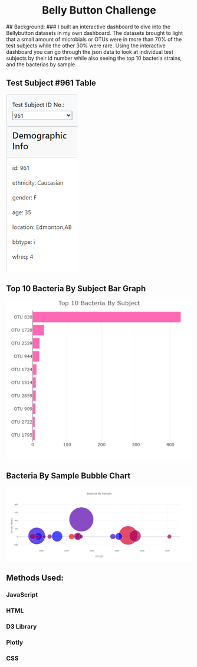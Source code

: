 <h1 align="center">Belly Button Challenge</h1>
## Background:
### I built an interactive dashboard to dive into the Bellybutton datasets in my own dashboard. The datasets brought to light that a small amount of microbials or OTUs were in more than 70% of the test subjects while the other 30% were rare. Using the interactive dashboard you can go through the json data to look at individual test subjects by their id number while also seeing the top 10 bacteria strains, and the bacterias by sample. 

## Test Subject #961 Table
![alt text](StarterCode/static/js/table_screenshot.png)


## Top 10 Bacteria By Subject Bar Graph

![alt text](<StarterCode/static/js/newplot (5).png>)

## Bacteria By Sample Bubble Chart

![alt text](<StarterCode/static/js/newplot (4).png>)


## Methods Used:
### JavaScript
### HTML
### D3 Library
### Plotly
### CSS